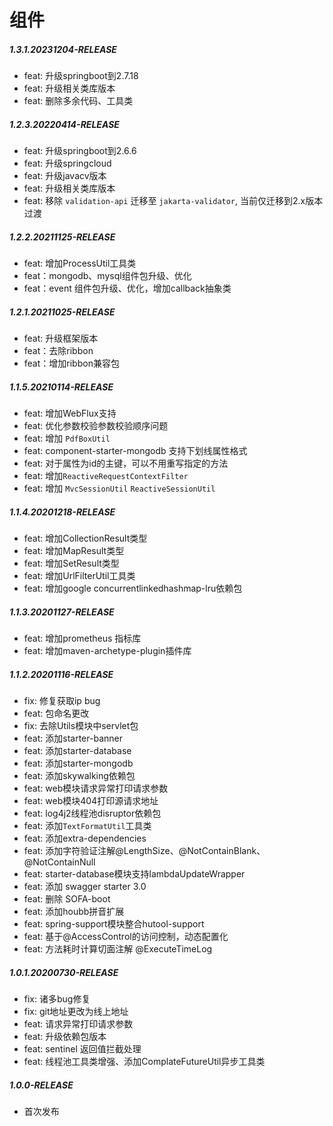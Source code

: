 # 组件

##### 1.3.1.20231204-RELEASE

* feat: 升级springboot到2.7.18
* feat: 升级相关类库版本
* feat: 删除多余代码、工具类

##### 1.2.3.20220414-RELEASE

* feat: 升级springboot到2.6.6
* feat: 升级springcloud
* feat: 升级javacv版本
* feat: 升级相关类库版本
* feat: 移除 `validation-api` 迁移至 `jakarta-validator`, 当前仅迁移到2.x版本过渡

##### 1.2.2.20211125-RELEASE

* feat: 增加ProcessUtil工具类
* feat：mongodb、mysql组件包升级、优化
* feat：event 组件包升级、优化，增加callback抽象类

##### 1.2.1.20211025-RELEASE

* feat: 升级框架版本
* feat：去除ribbon
* feat：增加ribbon兼容包

##### 1.1.5.20210114-RELEASE

* feat: 增加WebFlux支持
* feat: 优化参数校验参数校验顺序问题
* feat: 增加 `PdfBoxUtil`
* feat: component-starter-mongodb 支持下划线属性格式
* feat: 对于属性为id的主键，可以不用重写指定的方法
* feat: 增加`ReactiveRequestContextFilter`
* feat: 增加 `MvcSessionUtil` `ReactiveSessionUtil`

##### 1.1.4.20201218-RELEASE

* feat: 增加CollectionResult类型
* feat: 增加MapResult类型
* feat: 增加SetResult类型
* feat: 增加UrlFilterUtil工具类
* feat: 增加google concurrentlinkedhashmap-lru依赖包

##### 1.1.3.20201127-RELEASE

* feat: 增加prometheus 指标库
* feat: 增加maven-archetype-plugin插件库

##### 1.1.2.20201116-RELEASE

* fix: 修复获取ip bug
* feat: 包命名更改
* fix: 去除Utils模块中servlet包
* feat: 添加starter-banner
* feat: 添加starter-database
* feat: 添加starter-mongodb
* feat: 添加skywalking依赖包
* feat: web模块请求异常打印请求参数
* feat: web模块404打印源请求地址
* feat: log4j2线程池disruptor依赖包
* feat: 添加`TextFormatUtil`工具类
* feat: 添加extra-dependencies
* feat: 添加字符验证注解@LengthSize、@NotContainBlank、@NotContainNull
* feat: starter-database模块支持lambdaUpdateWrapper
* feat: 添加 swagger starter 3.0
* feat: 删除 SOFA-boot
* feat: 添加houbb拼音扩展
* feat: spring-support模块整合hutool-support
* feat: 基于@AccessControl的访问控制，动态配置化
* feat: 方法耗时计算切面注解 @ExecuteTimeLog

##### 1.0.1.20200730-RELEASE

* fix: 诸多bug修复
* fix: git地址更改为线上地址
* feat: 请求异常打印请求参数
* feat: 升级依赖包版本
* feat: sentinel 返回值拦截处理
* feat: 线程池工具类增强、添加ComplateFutureUtil异步工具类

##### 1.0.0-RELEASE

* 首次发布










